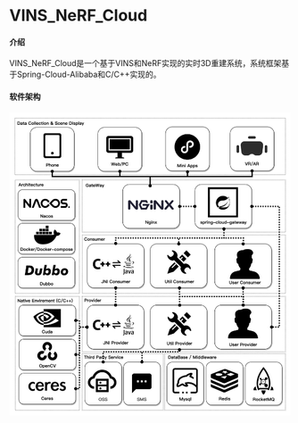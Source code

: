 # VINS_NeRF_Cloud

#### 介绍

VINS_NeRF_Cloud是一个基于VINS和NeRF实现的实时3D重建系统，系统框架基于Spring-Cloud-Alibaba和C/C++实现的。

#### 软件架构

![软件架构说明](doc/img/VINS-NeRF-Cloud-Architecture.png)






